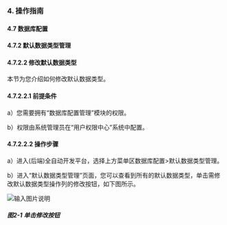 ### 4. 操作指南

#### 4.7 数据库配置

#### 4.7.2 默认数据类型管理

#### 4.7.2.2 修改默认数据类型

本节为您介绍如何修改默认数据类型。

#### 4.7.2.2.1 前提条件

a）您需要拥有“数据库配置管理”模块的权限。

b）权限由系统管理员在“用户权限中心”系统中配置。

#### 4.7.2.2.2 操作步骤

a）进入(后端)全自动开发平台，选择上方菜单区数据库配置>默认数据类型管理。

b）进入“默认数据类型管理”页面，您可以查看到所有的默认数据类型，单击需修改默认数据类型操作列的修改按钮，如下图所示。

![输入图片说明](../../../../../images/SoFlu%EF%BC%88%E5%90%8E%E7%AB%AF%EF%BC%89%E5%BC%80%E5%8F%91%E5%B9%B3%E5%8F%B0/1.%20%E6%9C%80%E6%96%B0%E7%89%88%E6%9C%AC%20-%20%E6%9B%B4%E6%96%B0%E6%97%A5%E6%9C%9F%20-%202022.10.08/4.%20%E6%93%8D%E4%BD%9C%E6%8C%87%E5%8D%97/7.%20%E6%95%B0%E6%8D%AE%E5%BA%93%E9%85%8D%E7%BD%AE/2.%20%E9%BB%98%E8%AE%A4%E6%95%B0%E6%8D%AE%E7%B1%BB%E5%9E%8B%E7%AE%A1%E7%90%86/2-1.png)

##### 图2-1 单击修改按钮
